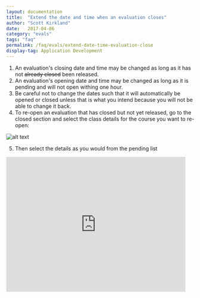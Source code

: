 ```yaml
---
layout: documentation
title:  "Extend the date and time when an evaluation closes"
author: "Scott Kirkland"
date:   2017-04-06
category: "evals"
tags: "faq"
permalink: /faq/evals/extend-date-time-evaluation-close
display-tag: Application Development
---
```


1. An evaluation's closing date and time may be changed as long as it has not ~~already closed~~ been released.
2. An evaluation's opening date and time may be changed as long as it is pending and will not open withing one hour.
3. Be careful not to change the dates such that it will automatically be opened or closed unless that is what you intend because you will not be able to change it back.
4. To re-open an evaluation that has closed but not yet released, go to the closed section and select the class details for the course you want to re-open:

![alt text](https://content.screencast.com/users/jsylvestre/folders/Snagit/media/65c7a376-b9f3-4f55-8291-acd421a20dca/06.04.2018-13.35.png "Closed Evals")

5. Then select the details as you would from the pending list

<iframe width="480" height="360" src="http://www.youtube.com/embed/sQvVyaDf5JM" frameborder="0"> </iframe>
